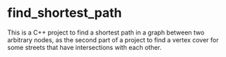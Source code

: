 # find_shortest_path
This is a C++ project to find a shortest path in a graph between two arbitrary nodes, as the second part of a project to find a vertex cover for some streets that have intersections with each other.

